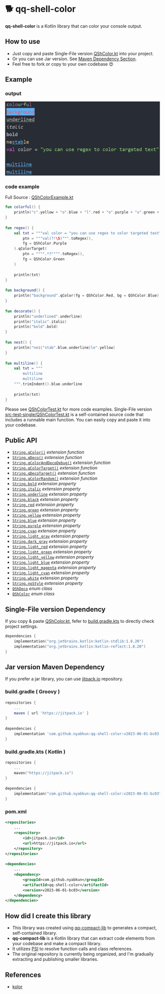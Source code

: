 <!--- version = v2023-06-01-bc03 --->

# 🐕 qq-shell-color

**qq-shell-color** is a Kotlin library that can color your console output.

## How to use
- Just copy and paste Single-File version [QShColor.kt](src-single/QShColor.kt) into your project.
- Or you can use Jar version. See [Maven Dependency Section](#jar-version-maven-dependency).
- Feel free to fork or copy to your own codebase 😍

## Example

### output
<p align="center">
    
</p>
<p align="center">
    <img src="img/result.png" width="587" alt="result.png">
</p>

### code example

Full Source : [QShColorExample.kt](src-example/QShColorExample.kt)

```kotlin
fun colorful() {
    println("c".yellow + "o".blue + "l".red + "o".purple + "u".green + "r".cyan + "f".yellow + "u".blue + "l".red)
}

fun regex() {
    val txt = """val color = "you can use regex to color targeted text"""".qColorTarget(
        ptn = """val(?!\S)""".toRegex(),
        fg = QShColor.Purple
    ).qColorTarget(
        ptn = """".*?"""".toRegex(),
        fg = QShColor.Green
    )

    println(txt)
}

fun background() {
    println("background".qColor(fg = QShColor.Red, bg = QShColor.Blue))
}

fun decorate() {
    println("underlined".underline)
    println("italic".italic)
    println("bold".bold)
}

fun nest() {
    println("ne${"stab".blue.underline}le".yellow)
}

fun multiline() {
    val txt = """
        multiline
        multiline
    """.trimIndent().blue.underline

    println(txt)
}
```

Please see [QShColorTest.kt](src-test-split/nyab/util/QShColorTest.kt) for more code examples.
Single-File version [src-test-single/QShColorTest.kt](src-test-single/QShColorTest.kt) is a self-contained source code that includes a runnable main function.
You can easily copy and paste it into your codebase.        

## Public API

- [`String.qColor()`](src-split/nyab/util/QShColor.kt#L38-L47) *extension function*
- [`String.qDeco()`](src-split/nyab/util/QShColor.kt#L49-L58) *extension function*
- [`String.qColorAndDecoDebug()`](src-split/nyab/util/QShColor.kt#L174-L188) *extension function*
- [`String.qColorTarget()`](src-split/nyab/util/QShColor.kt#L190-L193) *extension function*
- [`String.qDecoTarget()`](src-split/nyab/util/QShColor.kt#L195-L198) *extension function*
- [`String.qColorRandom()`](src-split/nyab/util/QShColor.kt#L200-L201) *extension function*
- [`String.bold`](src-split/nyab/util/QShColor.kt#L203-L205) *extension property*
- [`String.italic`](src-split/nyab/util/QShColor.kt#L207-L209) *extension property*
- [`String.underline`](src-split/nyab/util/QShColor.kt#L211-L213) *extension property*
- [`String.black`](src-split/nyab/util/QShColor.kt#L215-L217) *extension property*
- [`String.red`](src-split/nyab/util/QShColor.kt#L219-L221) *extension property*
- [`String.green`](src-split/nyab/util/QShColor.kt#L223-L225) *extension property*
- [`String.yellow`](src-split/nyab/util/QShColor.kt#L227-L229) *extension property*
- [`String.blue`](src-split/nyab/util/QShColor.kt#L231-L233) *extension property*
- [`String.purple`](src-split/nyab/util/QShColor.kt#L235-L237) *extension property*
- [`String.cyan`](src-split/nyab/util/QShColor.kt#L239-L241) *extension property*
- [`String.light_gray`](src-split/nyab/util/QShColor.kt#L243-L245) *extension property*
- [`String.dark_gray`](src-split/nyab/util/QShColor.kt#L247-L249) *extension property*
- [`String.light_red`](src-split/nyab/util/QShColor.kt#L251-L253) *extension property*
- [`String.light_green`](src-split/nyab/util/QShColor.kt#L255-L257) *extension property*
- [`String.light_yellow`](src-split/nyab/util/QShColor.kt#L259-L261) *extension property*
- [`String.light_blue`](src-split/nyab/util/QShColor.kt#L263-L265) *extension property*
- [`String.light_magenta`](src-split/nyab/util/QShColor.kt#L267-L269) *extension property*
- [`String.light_cyan`](src-split/nyab/util/QShColor.kt#L271-L273) *extension property*
- [`String.white`](src-split/nyab/util/QShColor.kt#L275-L277) *extension property*
- [`String.noStyle`](src-split/nyab/util/QShColor.kt#L279-L283) *extension property*
- [`QShDeco`](src-split/nyab/util/QShColor.kt#L88-L109) *enum class*
- [`QShColor`](src-split/nyab/util/QShColor.kt#L111-L172) *enum class*

## Single-File version Dependency

If you copy & paste [QShColor.kt](src-single/QShColor.kt),
fefer to [build.gradle.kts](build.gradle.kts) to directly check project settings.



```kotlin
dependencies {
    implementation("org.jetbrains.kotlin:kotlin-stdlib:1.8.20")
    implementation("org.jetbrains.kotlin:kotlin-reflect:1.8.20")
}
```

## Jar version Maven Dependency

If you prefer a jar library,
you can use [jitpack.io](https://jitpack.io/#nyabkun/qq-shell-color) repository.

### build.gradle ( Groovy )
```groovy
repositories {
    ...
    maven { url 'https://jitpack.io' }
}

dependencies {
    implementation 'com.github.nyabkun:qq-shell-color:v2023-06-01-bc03'
}
```

### build.gradle.kts ( Kotlin )
```kotlin
repositories {
    ...
    maven("https://jitpack.io")
}

dependencies {
    implementation("com.github.nyabkun:qq-shell-color:v2023-06-01-bc03")
}
```

### pom.xml
```xml
<repositories>
    ...
    <repository>
        <id>jitpack.io</id>
        <url>https://jitpack.io</url>
    </repository>
</repositories>

<dependencies>
    ...
    <dependency>
        <groupId>com.github.nyabkun</groupId>
        <artifactId>qq-shell-color</artifactId>
        <version>v2023-06-01-bc03</version>
    </dependency>
</dependencies>
```

## How did I create this library

- This library was created using [qq-compact-lib](https://github.com/nyabkun/qq-compact-lib) to generates a compact, self-contained library.
- **qq-compact-lib** is a Kotlin library that can extract code elements from your codebase and make a compact library.
- It utilizes [PSI](https://plugins.jetbrains.com/docs/intellij/psi.html) to resolve function calls and class references.
- The original repository is currently being organized, and I'm gradually extracting and publishing smaller libraries.

## References

- [kolor](https://github.com/ziggy42/kolor)            